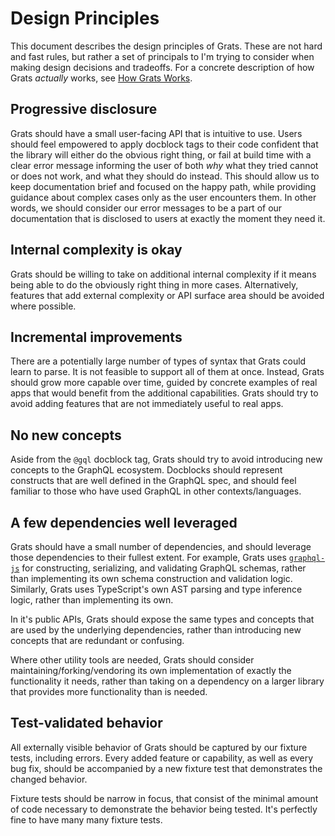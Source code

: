 # Design Principles

This document describes the design principles of Grats. These are not hard and fast rules, but rather a set of principals to I'm trying to consider when making design decisions and tradeoffs. For a concrete description of how Grats _actually_ works, see [How Grats Works](./03-how-grats-works.md).

## Progressive disclosure

Grats should have a small user-facing API that is intuitive to use. Users should feel empowered to apply docblock tags to their code confident that the library will either do the obvious right thing, or fail at build time with a clear error message informing the user of both _why_ what they tried cannot or does not work, and what they should do instead. This should allow us to keep documentation brief and focused on the happy path, while providing guidance about complex cases only as the user encounters them. In other words, we should consider our error messages to be a part of our documentation that is disclosed to users at exactly the moment they need it.

## Internal complexity is okay

Grats should be willing to take on additional internal complexity if it means being able to do the obviously right thing in more cases. Alternatively, features that add external complexity or API surface area should be avoided where possible.

## Incremental improvements

There are a potentially large number of types of syntax that Grats could learn to parse. It is not feasible to support all of them at once. Instead, Grats should grow more capable over time, guided by concrete examples of real apps that would benefit from the additional capabilities. Grats should try to avoid adding features that are not immediately useful to real apps.

## No new concepts

Aside from the `@gql` docblock tag, Grats should try to avoid introducing new concepts to the GraphQL ecosystem. Docblocks should represent constructs that are well defined in the GraphQL spec, and should feel familiar to those who have used GraphQL in other contexts/languages.

## A few dependencies well leveraged

Grats should have a small number of dependencies, and should leverage those dependencies to their fullest extent. For example, Grats uses [`graphql-js`](https://graphql.org/graphql-js/) for constructing, serializing, and validating GraphQL schemas, rather than implementing its own schema construction and validation logic. Similarly, Grats uses TypeScript's own AST parsing and type inference logic, rather than implementing its own.

In it's public APIs, Grats should expose the same types and concepts that are used by the underlying dependencies, rather than introducing new concepts that are redundant or confusing.

Where other utility tools are needed, Grats should consider maintaining/forking/vendoring its own implementation of exactly the functionality it needs, rather than taking on a dependency on a larger library that provides more functionality than is needed.

## Test-validated behavior

All externally visible behavior of Grats should be captured by our fixture tests, including errors. Every added feature or capability, as well as every bug fix, should be accompanied by a new fixture test that demonstrates the changed behavior.

Fixture tests should be narrow in focus, that consist of the minimal amount of code necessary to demonstrate the behavior being tested. It's perfectly fine to have many many fixture tests.
